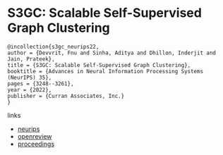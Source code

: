 # S3GC: Scalable Self-Supervised Graph Clustering

```
@incollection{s3gc_neurips22,
author = {Devvrit, Fnu and Sinha, Aditya and Dhillon, Inderjit and Jain, Prateek},
title = {S3GC: Scalable Self-Supervised Graph Clustering},
booktitle = {Advances in Neural Information Processing Systems (NeurIPS) 35},
pages = {3248--3261},
year = {2022},
publisher = {Curran Associates, Inc.}
}
```

links
- [neurips](https://nips.cc/Conferences/2022/Schedule?showEvent=54305)
- [openreview](https://openreview.net/forum?id=ldl2V3vLZ5)
- [proceedings](https://papers.nips.cc//paper_files/paper/2022/hash/15972a9575e0f03bf82f00aebeb40774-Abstract-Conference.html)
